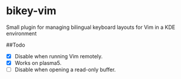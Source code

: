 bikey-vim
=========

Small plugin for managing bilingual keyboard layouts for Vim in a KDE environment

##Todo
- [x] Disable when running Vim remotely.
- [x] Works on plasma5.
- [ ] Disable when opening a read-only buffer.
